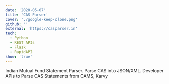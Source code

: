 ```yaml
---
date: '2020-05-07'
title: 'CAS Parser'
cover: './google-keep-clone.png'
github: ''
external: 'https://casparser.in'
tech:
  - Python
  - REST APIs
  - Flask
  - RapidAPI
show: 'true'
---
```


Indian Mutual Fund Statement Parser. Parse CAS into JSON/XML. Developer APIs to Parse CAS Statements from CAMS, Karvy
